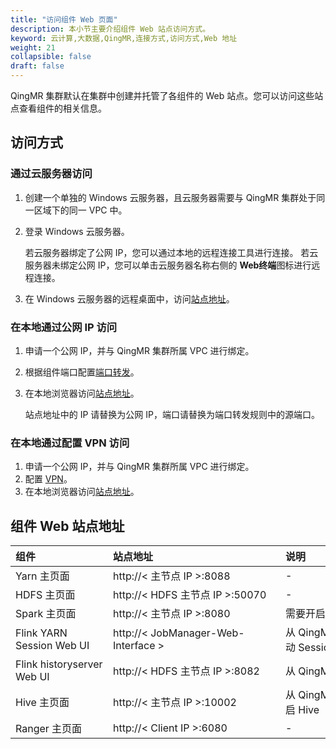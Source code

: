 ```yaml
---
title: "访问组件 Web 页面"
description: 本小节主要介绍组件 Web 站点访问方式。 
keyword: 云计算,大数据,QingMR,连接方式,访问方式,Web 地址
weight: 21
collapsible: false
draft: false
---
```


QingMR 集群默认在集群中创建并托管了各组件的 Web 站点。您可以访问这些站点查看组件的相关信息。

## 访问方式

### 通过云服务器访问

1. 创建一个单独的 Windows 云服务器，且云服务器需要与 QingMR 集群处于同一区域下的同一 VPC 中。
2. 登录 Windows 云服务器。
   
   若云服务器绑定了公网 IP，您可以通过本地的远程连接工具进行连接。
   若云服务器未绑定公网 IP，您可以单击云服务器名称右侧的 **Web终端**图标进行远程连接。

3. 在 Windows 云服务器的远程桌面中，访问[站点地址](#组件-web-站点地址)。

### 在本地通过公网 IP 访问

1. 申请一个公网 IP，并与 QingMR 集群所属 VPC 进行绑定。

2. 根据组件端口配置[端口转发](../../../../../network/vpc/faq/methods_of_port_forwarding/)。

3. 在本地浏览器访问[站点地址](#组件-web-站点地址)。   

   站点地址中的 IP 请替换为公网 IP，端口请替换为端口转发规则中的源端口。

### 在本地通过配置 VPN 访问

1. 申请一个公网 IP，并与 QingMR 集群所属 VPC 进行绑定。
2. 配置 [VPN](../../../../../network/vpc/manual/vpn/)。
3. 在本地浏览器访问[站点地址](#组件-web-站点地址)。 

## 组件 Web 站点地址

| <span style="display:inline-block;width:140px">组件</span> | <span style="display:inline-block;width:260px">站点地址</span> | <span style="display:inline-block;width:260px">说明</span> |
| :--------------------------------------------------------- | :----------------------------------------------------------- | :--------------------------------------------------------- |
| Yarn 主页面                                                | http://< 主节点 IP >:8088                                    | -                                                          |
| HDFS 主页面                                                | http://< HDFS 主节点 IP >:50070                              | -                                                          |
| Spark 主页面                                               | http://< 主节点 IP >:8080                                    | 需要开启 spark standalone 模式                             |
| Flink YARN Session Web UI                                 | http://< JobManager-Web-Interface >                         | 从 QingMR 2.5.0 开始支持；需要启动 Session                 |
| Flink historyserver Web UI                                | http://< HDFS 主节点 IP >:8082                               | 从 QingMR 2.5.0 开始支持                                   |
| Hive 主页面                                                | http://< 主节点 IP >:10002                                   | 从 QingMR 1.3.0 开始支持；需要开启 Hive                    |
| Ranger 主页面                                              | http://< Client IP >:6080                                   | -                                                          |



